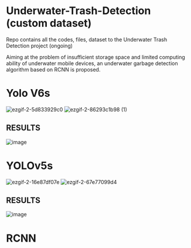 # Underwater-Trash-Detection (custom dataset)
Repo contains all the codes, files, dataset to the Underwater Trash Detection project (ongoing)

Aiming at the problem of insufficient storage space and limited computing ability of underwater mobile devices, an underwater garbage detection algorithm based on RCNN is proposed.

# Yolo V6s
![ezgif-2-5d833929c0](https://user-images.githubusercontent.com/95328038/216965905-3d3935fb-72cb-470f-b813-619163194216.gif)
![ezgif-2-86293c1b98 (1)](https://user-images.githubusercontent.com/95328038/216966353-65ca1cb7-a087-4731-9325-e8470927a593.gif)

## RESULTS
![image](https://user-images.githubusercontent.com/95328038/216963801-3ed4a1d2-9444-4a38-91ab-31a6fec4580a.png)



# YOLOv5s
![ezgif-2-16e87df07e](https://user-images.githubusercontent.com/95328038/216964618-2ef2c379-69df-4d67-ac4e-ae6e19f0bb53.gif)
![ezgif-2-67e77099d4](https://user-images.githubusercontent.com/95328038/216964621-88849f83-b893-4f98-a7d5-1fcc50f15a5a.gif)

## RESULTS
![image](https://user-images.githubusercontent.com/95328038/216963724-eb4020c5-4333-45fc-8fea-9a4d5fb28913.png)


# RCNN





